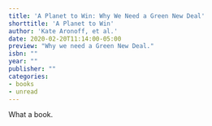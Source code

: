 ```yaml
---
title: 'A Planet to Win: Why We Need a Green New Deal'
shorttitle: 'A Planet to Win'
author: 'Kate Aronoff, et al.'
date: 2020-02-20T11:14:00-05:00
preview: "Why we need a Green New Deal."
isbn: ""
year: ""
publisher: ""
categories: 
- books
- unread
---
```


What a book.